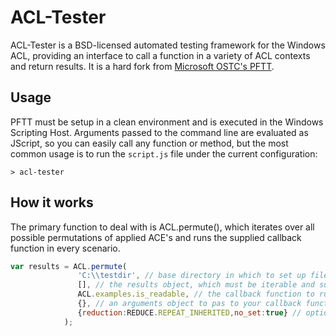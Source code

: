 # ACL-Tester

ACL-Tester is a BSD-licensed automated testing framework for the Windows ACL, providing an interface to call a function in a variety of ACL contexts and return results. It is a hard fork from [Microsoft OSTC's PFTT](https://github.com/ostc/pftt).

## Usage

PFTT must be setup in a clean environment and is executed in the Windows Scripting Host. Arguments passed to the command line are evaluated as JScript, so you can easily call any function or method, but the most common usage is to run the `script.js` file under the current configuration:

    > acl-tester

## How it works

The primary function to deal with is ACL.permute(), which iterates over all possible permutations of applied ACE's and runs the supplied callback function in every scenario.

```javascript
var results = ACL.permute(
               'C:\\testdir', // base directory in which to set up filesystem objects
               [], // the results object, which must be iterable and support push() and length
               ACL.examples.is_readable, // the callback function to run
               {}, // an arguments object to pas to your callback function
               {reduction:REDUCE.REPEAT_INHERITED,no_set:true} // options for the permuter.
            );
```